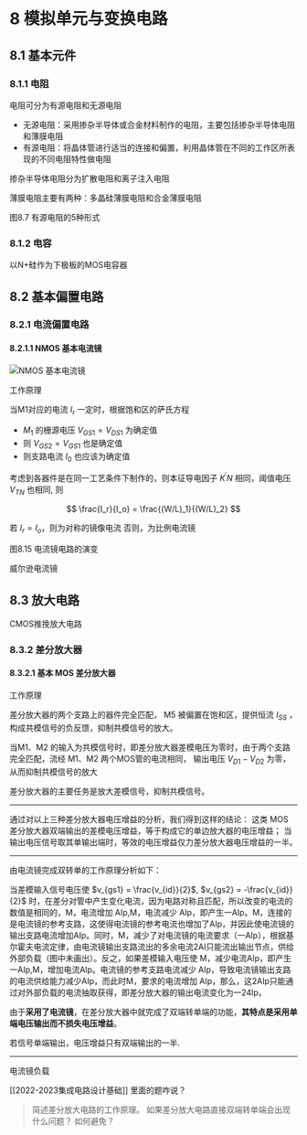 # 8 模拟单元与变换电路

## 8.1 基本元件

### 8.1.1 电阻

电阻可分为有源电阻和无源电阻

* 无源电阻：采用掺杂半导体或合金材料制作的电阻，主要包括掺杂半导体电阻和薄膜电阻
* 有源电阻：将晶体管进行适当的连接和偏置，利用晶体管在不同的工作区所表现的不同电阻特性做电阻

掺杂半导体电阻分为扩散电阻和离子注入电阻

薄膜电阻主要有两种：多晶硅薄膜电阻和合金薄膜电阻

图8.7 有源电阻的5种形式

### 8.1.2 电容

以N+硅作为下极板的MOS电容器

## 8.2 基本偏置电路

### 8.2.1 电流偏置电路

#### 8.2.1.1 NMOS 基本电流镜

![NMOS 基本电流镜](https://file.elecfans.com/web1/M00/E8/9F/o4YBAGBlpGSASe5rAAC9CWy_A5o479.jpg)

工作原理

当M1对应的电流 $I_r$ 一定时，根据饱和区的萨氏方程

* $M_1$ 的栅源电压 $V_{GS1} = V_{DS1}$ 为确定值
* 则 $V_{GS2} = V_{GS1}$ 也是确定值
* 则支路电流 $I_0$ 也应该为确定值

考虑到各器件是在同一工艺条件下制作的，则本征导电因子 $K^{'}N$ 相同，阈值电压 $V_{TN}$ 也相同, 则

$$
\frac{I_r}{I_o} = \frac{(W/L)_1}{(W/L)_2}
$$

若 $I_r = I_o$，则为对称的镜像电流
否则，为比例电流镜

图8.15 电流镜电路的演变

威尔逊电流镜

## 8.3 放大电路

CMOS推挽放大电路

### 8.3.2 差分放大器

#### 8.3.2.1 基本 MOS 差分放大器

工作原理

差分放大器的两个支路上的器件完全匹配， M5 被偏置在饱和区，提供恒流 $I_{SS}$ ，构成共模信号的负反馈，抑制共模信号的放大。

当M1、M2 的输入为共模信号时，即差分放大器差模电压为零时，由于两个支路完全匹配，流经 M1、M2 两个MOS管的电流相同， 输出电压 $V_{D1} - V_{D2}$ 为零，从而抑制共模信号的放大

差分放大器的主要任务是放大差模信号，抑制共模信号。

---

通过对以上三种差分放大器电压增益的分析，我们得到这样的结论：
这类 MOS 差分放大器双端输出的差模电压增益，等于构成它的单边放大器的电压增益；
当输出电压信号取其单输出端时，等效的电压增益仅力差分放大器电压增益的一半。

---

由电流镜完成双转单的工作原理分析如下：

当差模输入信号电压使 $v_{gs1} = \frac{v_{id}}{2}$, $v_{gs2} = -\frac{v_{id}}{2}$ 时，在差分对管中产生变化电流，因为电路对称且匹配，所以改变的电流的数值是相同的，M，电流增加 AIp,M，电流减少 AIp，即产生一AIp。M，连接的是电流镜的参考支路，这使得电流镜的参考电流也增加了AIp，并因此使电流镜的输出支路电流增加AIp。同时，M，减少了对电流镜的电流要求（一AIp），根据基尔霍夫电流定律，由电流镜输出支路流出的多余电流2AI只能流出输出节点，供给外部负载（图中未画出）。反之，如果差模输入电压使 M，减少电流AIp，即产生一AIp,M，增加电流AIp。电流镜的参考支路电流减少 AIp，导致电流镜输出支路的电流供给能力减少AIp，而此时M，要求的电流增加 AIp，那么，这2AIp只能通过对外部负载的电流抽取获得，即差分放大器的输出电流变化为一24Ip。

由于**采用了电流镜**，在差分放大器中就完成了双端转单端的功能，**其特点是采用单端电压输出而不损失电压增益**。

若信号单端输出，电压增益只有双端输出的一半.

---

电流镜负载

[[2022-2023集成电路设计基础]] 里面的题咋说？

> 简述差分放大电路的工作原理。
> 如果差分放大电路直接双端转单端会出现什么问题？ 如何避免？

